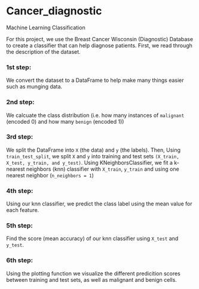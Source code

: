 # Cancer_diagnostic
Machine Learning Classification

For this project, we use the Breast Cancer Wisconsin (Diagnostic) Database to create a classifier that can help diagnose patients. First, we read through the description of the dataset.

### 1st step:
We convert the dataset to a DataFrame to help make many things easier such as munging data.

### 2nd step:
We calcuate the class distribution (i.e. how many instances of `malignant` (encoded 0) and how many `benign` (encoded 1))

### 3rd step:
We split the DataFrame into `X` (the data) and `y` (the labels).
Then, Using `train_test_split`, we split `X` and `y` into training and test sets `(X_train, X_test, y_train, and y_test)`.
Using KNeighborsClassifier, we fit a k-nearest neighbors (knn) classifier with `X_train`, `y_train` and using one nearest neighbor (`n_neighbors = 1`)

### 4th step:
Using our knn classifier, we predict the class label using the mean value for each feature.

### 5th step:
Find the score (mean accuracy) of our knn classifier using `X_test` and `y_test`.

### 6th step:
Using the plotting function we visualize the different predicition scores between training and test sets, as well as malignant and benign cells.
